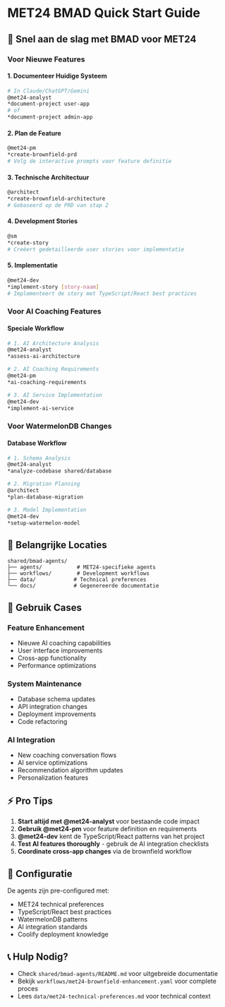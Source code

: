 # MET24 BMAD Quick Start Guide

## 🚀 Snel aan de slag met BMAD voor MET24

### Voor Nieuwe Features

#### 1. Documenteer Huidige Systeem
```bash
# In Claude/ChatGPT/Gemini
@met24-analyst
*document-project user-app
# of
*document-project admin-app
```

#### 2. Plan de Feature
```bash
@met24-pm
*create-brownfield-prd
# Volg de interactive prompts voor feature definitie
```

#### 3. Technische Architectuur
```bash
@architect
*create-brownfield-architecture
# Gebaseerd op de PRD van stap 2
```

#### 4. Development Stories
```bash
@sm
*create-story
# Creëert gedetailleerde user stories voor implementatie
```

#### 5. Implementatie
```bash
@met24-dev
*implement-story [story-naam]
# Implementeert de story met TypeScript/React best practices
```

### Voor AI Coaching Features

#### Speciale Workflow
```bash
# 1. AI Architecture Analysis
@met24-analyst
*assess-ai-architecture

# 2. AI Coaching Requirements
@met24-pm
*ai-coaching-requirements

# 3. AI Service Implementation
@met24-dev
*implement-ai-service
```

### Voor WatermelonDB Changes

#### Database Workflow
```bash
# 1. Schema Analysis
@met24-analyst
*analyze-codebase shared/database

# 2. Migration Planning
@architect
*plan-database-migration

# 3. Model Implementation
@met24-dev
*setup-watermelon-model
```

## 📁 Belangrijke Locaties

```
shared/bmad-agents/
├── agents/           # MET24-specifieke agents
├── workflows/        # Development workflows
├── data/            # Technical preferences
└── docs/            # Gegenereerde documentatie
```

## 🎯 Gebruik Cases

### Feature Enhancement
- Nieuwe AI coaching capabilities
- User interface improvements
- Cross-app functionality
- Performance optimizations

### System Maintenance
- Database schema updates
- API integration changes
- Deployment improvements
- Code refactoring

### AI Integration
- New coaching conversation flows
- AI service optimizations
- Recommendation algorithm updates
- Personalization features

## ⚡ Pro Tips

1. **Start altijd met @met24-analyst** voor bestaande code impact
2. **Gebruik @met24-pm** voor feature definition en requirements
3. **@met24-dev** kent de TypeScript/React patterns van het project
4. **Test AI features thoroughly** - gebruik de AI integration checklists
5. **Coordinate cross-app changes** via de brownfield workflow

## 🔧 Configuratie

De agents zijn pre-configured met:
- MET24 technical preferences
- TypeScript/React best practices
- WatermelonDB patterns
- AI integration standards
- Coolify deployment knowledge

## 📞 Hulp Nodig?

- Check `shared/bmad-agents/README.md` voor uitgebreide documentatie
- Bekijk `workflows/met24-brownfield-enhancement.yaml` voor complete proces
- Lees `data/met24-technical-preferences.md` voor technical context